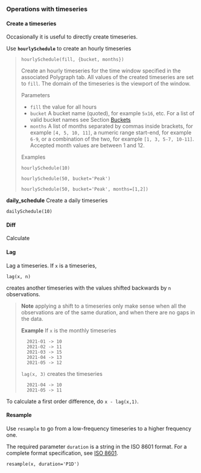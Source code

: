 ### Operations with timeseries

#### Create a timeseries

Occasionally it is useful to directly create timeseries. 

Use **`hourlySchedule`** to create an hourly timeseries

> `hourlySchedule(fill, {bucket, months})`
> 
> Create an hourly timeseries for the time window specified in the 
> associated Polygraph tab.  All values of the created timeseries 
> are set to `fill`.  The domain of the timeseries is the 
> viewport of the window.
> 
> Parameters
> * `fill` the value for all hours
> * `bucket` A bucket name (quoted), for example ``5x16``, etc.  For a list
>   of valid bucket names see Section [Buckets](../../energy_concepts/buckets.md)
> * `months` A list of months separated by commas inside brackets, for example
>   ``[4, 5, 10, 11]``, a numeric range start-end, for example `6-9`, or a
>   combination of the two, for example `[1, 3, 5-7, 10-11]`.  Accepted month
>   values are between 1 and 12.
> 
> Examples
>
>   `hourlySchedule(10)`
> 
>   `hourlySchedule(50, bucket='Peak')`
>
>   `hourlySchedule(50, bucket='Peak', months=[1,2])`

**daily_schedule** Create a daily timeseries

```
dailySchedule(10)
```

#### Diff

Calculate 

#### Lag

Lag a timeseries.  If `x` is a timeseries, 

```
lag(x, n)
```
creates another timeseries with the values shifted backwards by `n` 
observations.  

> **Note** applying a shift to a timeseries only make sense when all the 
> observations are of the same duration, and when there are no gaps in the 
> data.  
> 
> **Example** 
> If `x` is the monthly timeseries
>```
>   2021-01 -> 10
>   2021-02 -> 11
>   2021-03 -> 15
>   2021-04 -> 13
>   2021-05 -> 12
>```
> `lag(x, 3)` creates the timeseries
> ```
>   2021-04 -> 10
>   2021-05 -> 11
> ```

To calculate a first order difference, do `x - lag(x,1)`.


#### Resample

Use `resample` to go from a low-frequency timeseries to a higher frequency 
one. 

The required parameter `duration` is a string in the ISO 8601 format. For 
a complete format specification, see 
[ISO 8601](https://en.wikipedia.org/wiki/ISO_8601#Durations).  

```
resample(x, duration='P1D')
```


